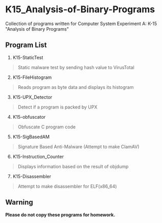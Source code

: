 # K15_Analysis-of-Binary-Programs
Collection of programs written for Computer System Experiment A: K-15 "Analysis of Binary Programs" 

## Program List
1. K15-StaticTest
> Static malware test by sending hash value to VirusTotal
2. K15-FileHistogram
> Reads program as byte data and displays its histogram
3. K15-UPX_Detector
> Detect if a program is packed by UPX
4. K15-obfuscator
> Obfuscate C program code
5. K15-SigBasedAM
> Signature Based Anti-Malware (Attempt to make ClamAV)
6. K15-Instruction_Counter
> Displays information based on the result of objdump
7. K15-Disassembler
> Attempt to make disassembler for ELF(x86_64)

## Warning
**Please do not copy these programs for homework.** 